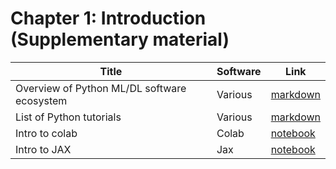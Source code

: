 # Chapter 1: Introduction (Supplementary material)

[colab_intro]: https://colab.research.google.com/github/probml/pyprobml/blob/master/book1/supplements/colab_intro.ipynb
[jax_intro]: https://colab.research.google.com/github/probml/pyprobml/blob/master/book1/supplements/jax_intro.ipynb
[python_tut_md]: https:github.com/probml/pyprobml/blob/master/book1/supplements/python_tutorials.md
[software_md]: https://github.com/probml/pyprobml/blob/master/book1/supplements/software.md


|Title|Software|Link|
|-----------|----|----|
|Overview of Python ML/DL software ecosystem| Various | [markdown][software_md]|
|List of Python tutorials | Various | [markdown][python_tut_md]|
|Intro to colab| Colab | [notebook][colab_intro]  | 
|Intro to JAX| Jax | [notebook][jax_intro] |


